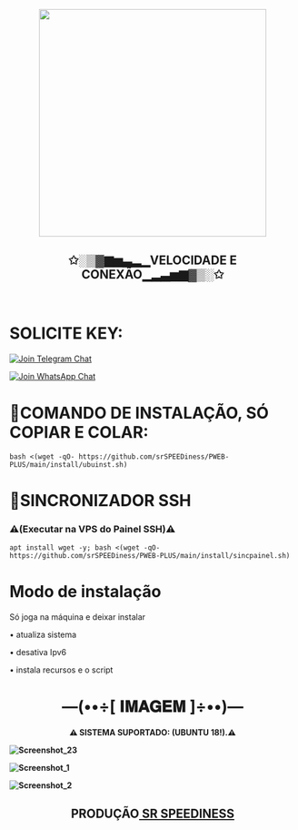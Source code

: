 <p align="center">
  <img src="https://github.com/srSPEEDiness/PWEB-PLUS/main/install/icone.jpg" height="400px"/>
</p>
<h2 align="center">✩░▒▓▆▅▃▂▁<b>VELOCIDADE E CONEXÃO</b>▁▂▃▅▆▓▒░✩</h2> 
<br>

# SOLICITE KEY: 

[![Join Telegram Chat](https://img.shields.io/badge/Join-Telegram%20Group-blue.svg?logo=Telegram)](https://t.me/srSPEEDiness)

[![Join WhatsApp Chat](https://img.shields.io/badge/Join-WhatsApp%20Group-bl.svg?logo=WhatsApp)](https://wa.me/5521976102205)



# 🚀COMANDO DE INSTALAÇÃO, SÓ COPIAR E COLAR:
```
bash <(wget -qO- https://github.com/srSPEEDiness/PWEB-PLUS/main/install/ubuinst.sh)
```

# 🔄SINCRONIZADOR SSH</br> 
<h3><b>⚠(Executar na VPS do Painel SSH)⚠</b></h3>

```
apt install wget -y; bash <(wget -qO- https://github.com/srSPEEDiness/PWEB-PLUS/main/install/sincpainel.sh)
```
# Modo de instalação
Só joga na máquina e deixar instalar

• atualiza sistema

• desativa Ipv6

• instala recursos e o script

<h1 align="center"> —(••÷[ 𝐈𝐌𝐀𝐆𝐄𝐌 ]÷••)— </h1>

<p align="center"><b>⚠ SISTEMA SUPORTADO: (UBUNTU 18!).⚠</br>

![Screenshot_23](https://user-images.githubusercontent.com/105602625/195569074-79159686-6844-4078-a7c5-8ffd8d15cc43.jpg)

![Screenshot_1](https://user-images.githubusercontent.com/105602625/195569106-32bfbd55-830c-492d-92b2-452bd5132da5.jpg)

![Screenshot_2](https://user-images.githubusercontent.com/105602625/195569126-7334db72-c314-4989-a755-c6c7bf949401.jpg)


<h2 align="center"><b>PRODUÇÃO<a href="https://t.me/srSPEEDiness"> SR SPEEDINESS</h3></b></a>
</br>
